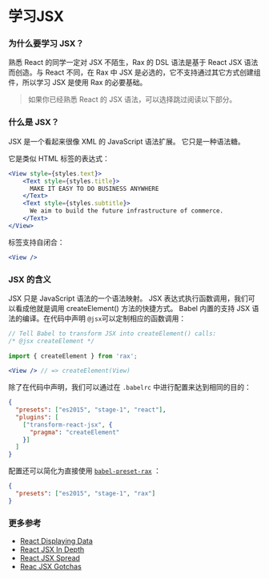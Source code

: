 # 学习JSX

### 为什么要学习 JSX？

熟悉 React 的同学一定对 JSX 不陌生，Rax 的 DSL 语法是基于 React JSX 语法而创造。与 React 不同，在 Rax 中 JSX 是必选的，它不支持通过其它方式创建组件，所以学习 JSX 是使用 Rax 的必要基础。

> 如果你已经熟悉 React 的 JSX 语法，可以选择跳过阅读以下部分。

### 什么是 JSX？

JSX 是一个看起来很像 XML 的 JavaScript 语法扩展。 它只是一种语法糖。

它是类似 HTML 标签的表达式：

```jsx
<View style={styles.text}>
    <Text style={styles.title}>
      MAKE IT EASY TO DO BUSINESS ANYWHERE
    </Text>
    <Text style={styles.subtitle}>
      We aim to build the future infrastructure of commerce.
    </Text>
</View>
```

标签支持自闭合：

```jsx
<View />
```

### JSX 的含义

JSX 只是 JavaScript 语法的一个语法映射。 JSX 表达式执行函数调用，我们可以看成他就是调用 createElement() 方法的快捷方式。
Babel 内置的支持  JSX 语法的编译。在代码中声明 `@jsx`可以定制相应的函数调用：

```jsx
// Tell Babel to transform JSX into createElement() calls: 
/* @jsx createElement */
 
import { createElement } from 'rax';
 
<View /> // => createElement(View) 
```

除了在代码中声明，我们可以通过在 `.babelrc` 中进行配置来达到相同的目的：

```json
{
  "presets": ["es2015", "stage-1", "react"],
  "plugins": [
    ["transform-react-jsx", {
      "pragma": "createElement"
    }]
  ]
}
```

配置还可以简化为直接使用  [`babel-preset-rax`](https://github.com/alibaba/rax/tree/master/packages/babel-preset-rax) ：

```json
{
  "presets": ["es2015", "stage-1", "rax"]
}
```

### 更多参考

- [React Displaying Data](https://facebook.github.io/react/docs/displaying-data.html)
- [React JSX In Depth](https://facebook.github.io/react/docs/jsx-in-depth.html)
- [React JSX Spread](https://facebook.github.io/react/docs/jsx-spread.html)
- [Reac JSX Gotchas](https://facebook.github.io/react/docs/jsx-gotchas.html)
